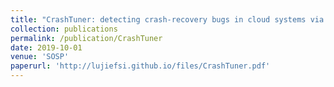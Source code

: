 ```yaml
---
title: "CrashTuner: detecting crash-recovery bugs in cloud systems via meta-info analysis"
collection: publications
permalink: /publication/CrashTuner
date: 2019-10-01
venue: 'SOSP'
paperurl: 'http://lujiefsi.github.io/files/CrashTuner.pdf'
---
```

